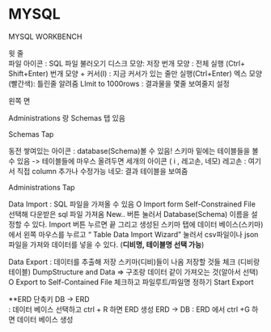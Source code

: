 # MYSQL

MYSQL WORKBENCH

윗 줄<br>
파일 아이콘 : SQL 파일 불러오기
디스크 모양: 저장 
번개 모양 : 전체 실행 (Ctrl+ Shift+Enter)
번개 모양 +  커서(I) : 지금 커서가 있는 줄만 실행(Ctrl+Enter)
엑스 모양(빨간색): 틀린줄 알려줌
LImit to 1000rows : 결과물을 몇줄 보여줄지 설정

왼쪽 면

Administrations 랑 Schemas 탭 있음

Schemas Tap
	
동전 쌓여있는 아이콘 : database(Schema)볼 수 있음!
스키마 밑에는 테이블들을 볼 수 있음
-> 테이블들에 마우스 올려두면
   세개의 아이콘 (  i , 레고손, 네모)
레고손 :  여기서 직접 column 추가나 수정가능
네모: 결과 테이블을 보여줌

Administrations Tap

Data Import 
: SQL 파일을 가져올 수 있음
O Import form  Self-Constrained File 선택해 다운받은 sql 파일 가져옴
New.. 버튼 눌러서 Database(Schema) 이름을 설정할 수 있다.
Import 버튼 누르면 끝
그리고 생성된 스키마 탭에 데이터 베이스(스키마)에서 왼쪽 마우스를 누르고
“ Table Data Import Wizard” 눌러서 csv파일이나 json 파일을 가져와 데이터를 넣을 수 있다. (**디비명, 테이블명 선택 가능**)

Data Export
: 데이터를 추출해 저장
스키마(디비)들이 나옴 
저장할 것들 체크 (디비랑 테이블)
DumpStructure and Data => 구조랑 데이터 같이 가져오는 것(알아서 선택)
O Export to Self-Contained File 체크하고
파일루트/파일명 정하기
Start Export 


**ERD 단축키
DB -> ERD  
: 데이터 베이스 선택하고 ctrl + R 하면 ERD 생성
ERD -> DB :   ERD 에서 ctrl +G 하면 데이터 베이스 생성
